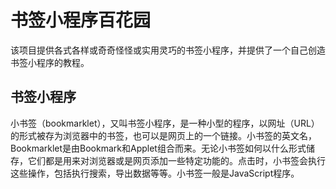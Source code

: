 # 书签小程序百花园

该项目提供各式各样或奇奇怪怪或实用灵巧的书签小程序，并提供了一个自己创造书签小程序的教程。

## 书签小程序

小书签（bookmarklet），又叫书签小程序，是一种小型的程序，以网址（URL）的形式被存为浏览器中的书签，也可以是网页上的一个链接。小书签的英文名，Bookmarklet是由Bookmark和Applet组合而来。无论小书签如何以什么形式储存，它们都是用来对浏览器或是网页添加一些特定功能的。点击时，小书签会执行这些操作，包括执行搜索，导出数据等等。小书签一般是JavaScript程序。